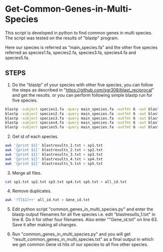# Get-Common-Genes-in-Multi-Species

This script is developed in python to find common genes in multi species. The script was tested on the results of "blastp" program.

Here our species is referred as "main_species.fa" and the other five species referred as species1.fa, species2.fa, species3.fa, species4.fa and species5.fa.

## STEPS

1. Do the "blastp" of your species with other five species, you can follow the steps as described in "https://github.com/sgr308/blast_reciprocal" and get the results.
or you can perform following simple blastp run for five species. 
```bash
blastp -subject species1.fa -query main_species.fa -outfmt 6 -out blastresults_1.txt -num_threads 15 -max_target_seqs 1
blastp -subject species2.fa -query main_species.fa -outfmt 6 -out blastresults_2.txt -num_threads 15 -max_target_seqs 1
blastp -subject species3.fa -query main_species.fa -outfmt 6 -out blastresults_3.txt -num_threads 15 -max_target_seqs 1
blastp -subject species4.fa -query main_species.fa -outfmt 6 -out blastresults_4.txt -num_threads 15 -max_target_seqs 1
blastp -subject species5.fa -query main_species.fa -outfmt 6 -out blastresults_5.txt -num_threads 15 -max_target_seqs 1
```

2. Get id of each species.
```bash
awk '{print $1}' blastresults_1.txt > sp1.txt
awk '{print $1}' blastresults_2.txt > sp2.txt
awk '{print $1}' blastresults_3.txt > sp3.txt
awk '{print $1}' blastresults_4.txt > sp4.txt
awk '{print $1}' blastresults_5.txt > sp5.txt
```

3. Merge all files.
```bash
cat sp1.txt sp2.txt sp3.txt sp4.txt sp5.txt > all_id.txt
```

4. Remove duplicates.
```bash
awk '!T[$1]++' all_id.txt > Gene_id.txt
```

5. Edit python script "common_genes_in_multi_species.py" and enter the blastp output filenames for all five species i.e. edit "blastresults_1.txt" in line 8. Do it for other four filenames. Also enter ""Gene_id.txt" on line 63. Save it after making all changes.

6. Run "common_genes_in_multi_species.py" and you will get "result_common_genes_in_multi_species.txt" as a final output in which we get common Gene id hits of our species to all five other species.




